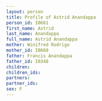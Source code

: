 ```yaml
---
layout: person
title: Profile of Astrid Anandappa
person_id: I0661
first_name: Astrid
last_name: Anandappa
full_name: Astrid Anandappa
mother: Winifred Rodrigo
mother_id: I0660
father: Francis Anandappa
father_id: I0348
children:
children_ids:
partners:
partner_ids:
sex: F
---
```


